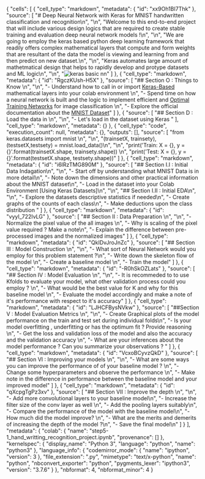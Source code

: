{
 "cells": [
  {
   "cell_type": "markdown",
   "metadata": {
    "id": "xx9Oh1BI7Thk"
   },
   "source": [
    "# Deep Neural Network with Keras for MNIST handwritten classification and recognition\n",
    "\n",
    "Welcome to this end-to-end project that will include various design logics that are required to create stable training and evaluation deep neural network models !\n",
    "\n",
    "We are going to employ the keras based python deep learning framework that readily offers complex mathematical layers that compute and form weights that are resultant of the data the model is viewing and learning from and then predict on new dataset.\n",
    "\n",
    "Keras automates large amount of mathetmatical design that helps to rapidly develop and protype datasets and ML logic\n",
    "\n",
    "![keras basic nn](https://user-images.githubusercontent.com/67789350/102743004-6dad1f00-437c-11eb-9c77-b1c97bceafaf.png)"
   ]
  },
  {
   "cell_type": "markdown",
   "metadata": {
    "id": "RgczKUsh-H5X"
   },
   "source": [
    "## Section O : Things to Know \n",
    "\n",
    "- Understand how to call in or import [Keras-Based](https://en.wikipedia.org/wiki/Keras) mathematical layers into your colab environment \n",
    "- Spend time on how a neural network is built and the logic to implement efficient and [Optimal Training Networks](https://en.wikipedia.org/wiki/Convolutional_neural_network) for image classification \n",
    "- Explore the official documentation about the [MNIST Dataset](https://en.wikipedia.org/wiki/MNIST_database)"
   ]
  },
  {
   "source": [
    "## Section D : Load the data in \n",
    "\n",
    "- Let's load in the dataset using Keras "
   ],
   "cell_type": "markdown",
   "metadata": {}
  },
  {
   "cell_type": "code",
   "execution_count": null,
   "metadata": {},
   "outputs": [],
   "source": [
    "from keras.datasets import mnist \n",
    "\n",
    "(trainsetX, trainsety),(testsetX,testsety) = mnist.load_data()\n",
    "\n",
    "print('Train: X = {}, y = {}'.format(trainsetX.shape, trainsety.shape)) \n",
    "print('Test: X = {}, y = {}'.format(testsetX.shape, testsety.shape))"
   ]
  },
  {
   "cell_type": "markdown",
   "metadata": {
    "id": "i6lRzTMG890M"
   },
   "source": [
    "## Section I.I : Initial Data Indagation\n",
    "\n",
    "- Start off by understanding what MNIST Data is in more detail\n",
    "- Note down the dimensions and other practical information about the MNIST dataset\n",
    "- Load in the dataset into your Colab Environment [Using Keras Datasets]\n",
    "\n",
    "## Section I.II : Initial EDA\n",
    "\n",
    "- Explore the datasets descriptive statistics if needed\n",
    "- Create graphs of the counts of each class\n",
    "- Make deductions upon the class distribution "
   ]
  },
  {
   "cell_type": "markdown",
   "metadata": {
    "id": "vyyI_722IvLG"
   },
   "source": [
    "## Section II : Data Preparation \n",
    "\n",
    "- Normalize the pixel value of the all images \n",
    "- Why is scaling of the pixel value required ? Make a note\n",
    "- Explain the difference between pre-processed images and the normalized images"
   ]
  },
  {
   "cell_type": "markdown",
   "metadata": {
    "id": "QkIDvJroJnZc"
   },
   "source": [
    "## Section III : Model Construction \n",
    "\n",
    "- What sort of Neural Network would you employ for this problem statement ?\n",
    "- Write down the skeleton flow of the model \n",
    "- Create a baseline model \n",
    "- Train the model"
   ]
  },
  {
   "cell_type": "markdown",
   "metadata": {
    "id": "-R0hSkOZLats"
   },
   "source": [
    "## Section IV : Model Evaluation \n",
    "\n",
    "- It is recommeded to to use Kfolds to evaluate your model, what other validation process could you employ ? \n",
    "- What would be the best value for K and why for this baseline model \n",
    "- Evaluate the model accordingly and make a note of it's performance with respect to it's accuracy"
   ]
  },
  {
   "cell_type": "markdown",
   "metadata": {
    "id": "LJHCFBysNVkw"
   },
   "source": [
    "##Section V : Model Evaluation Metrics \n",
    "\n",
    "- Create Graphical plots of the model performance on the train and test set during individual folds\n",
    "- Is your model overfitting , underfitting or has the optimum fit ? Provide reasoning \n",
    "- Get the loss and validation loss of the model and also the accuracy and the validation accuracy \n",
    "- What are your inferences about the model performance ? Can you summarize your observations ? "
   ]
  },
  {
   "cell_type": "markdown",
   "metadata": {
    "id": "VcxoBCyvzQkD"
   },
   "source": [
    "## Section VI : Improving your models \n",
    "\n",
    "- What are some ways you can improve the performance of of your baseline model ? \n",
    "- Change some hyperparameters and observe the performance \n",
    "- Make note in the difference in performance between the baseline model and your improved model"
   ]
  },
  {
   "cell_type": "markdown",
   "metadata": {
    "id": "qXcpgTgPz3xv"
   },
   "source": [
    "## Section VII : Improve the depth \n",
    "\n",
    "- Add more convolutional layers to your baseline model\n",
    "- Increase the filter size of the conv layer as well  \n",
    "- Add the pooling layers suitably\n",
    "- Compare the performance of the model with the baseline model\n",
    "- How much did the model improve? \n",
    "- What are the merits and demerits of increasing the depth of the model ?\n",
    "- Save the final model\n"
   ]
  }
 ],
 "metadata": {
  "colab": {
   "name": "step5-1_hand_writting_recognition_project.ipynb",
   "provenance": []
  },
  "kernelspec": {
   "display_name": "Python 3",
   "language": "python",
   "name": "python3"
  },
  "language_info": {
   "codemirror_mode": {
    "name": "ipython",
    "version": 3
   },
   "file_extension": ".py",
   "mimetype": "text/x-python",
   "name": "python",
   "nbconvert_exporter": "python",
   "pygments_lexer": "ipython3",
   "version": "3.7.6"
  }
 },
 "nbformat": 4,
 "nbformat_minor": 4
}
